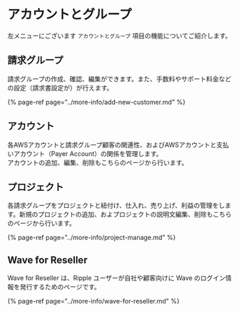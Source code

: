 # アカウントとグループ

左メニューにございます `アカウントとグループ` 項目の機能についてご紹介します。

## **請求グループ**

請求グループの作成、確認、編集ができます。また、手数料やサポート料金などの設定（請求書設定が）が行えます。

{% page-ref page="../more-info/add-new-customer.md" %}

## **アカウント**

各AWSアカウントと請求グループ顧客の関連性、およびAWSアカウントと支払いアカウント（Payer Account）の関係を管理します。  
アカウントの追加、編集、削除もこちらのページから行います。

## **プロジェクト**

各請求グループをプロジェクトと紐付け、仕入れ、売り上げ、利益の管理をします。新規のプロジェクトの追加、およプロジェクトの説明文編集、削除もこちらのページから行います。

{% page-ref page="../more-info/project-manage.md" %}

## Wave for Reseller

Wave for Reseller は、Ripple ユーザーが自社や顧客向けに  Wave のログイン情報を発行するためのページです。

{% page-ref page="../more-info/wave-for-reseller.md" %}

